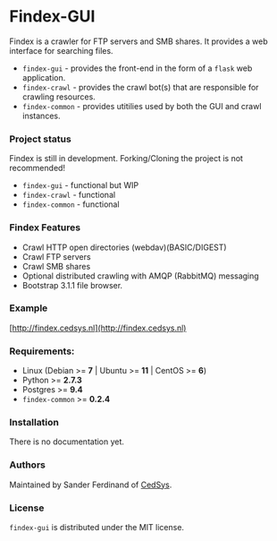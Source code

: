 # Findex-GUI

Findex is a crawler for FTP servers and SMB shares. It provides a web interface for searching files.

  - `findex-gui` - provides the front-end in the form of a `flask` web application.
  - `findex-crawl` - provides the crawl bot(s) that are responsible for crawling resources.
  - `findex-common` - provides utitilies used by both the GUI and crawl instances.


### Project status
Findex is still in development. Forking/Cloning the project is not recommended!
  - `findex-gui` - functional but WIP
  - `findex-crawl` - functional
  - `findex-common` - functional

### Findex Features

  - Crawl HTTP open directories (webdav)(BASIC/DIGEST)
  - Crawl FTP servers
  - Crawl SMB shares
  - Optional distributed crawling with AMQP (RabbitMQ) messaging
  - Bootstrap 3.1.1 file browser.

### Example
[http://findex.cedsys.nl](http://findex.cedsys.nl)

### Requirements:
  - Linux (Debian >= **7** | Ubuntu >= **11** | CentOS >= **6**)
  - Python >= **2.7.3**
  - Postgres >= **9.4**
  - `findex-common` >= **0.2.4**

### Installation
There is no documentation yet. 

### Authors
Maintained by Sander Ferdinand of [CedSys](http://www.cedsys.nl).

### License

`findex-gui` is distributed under the MIT license.